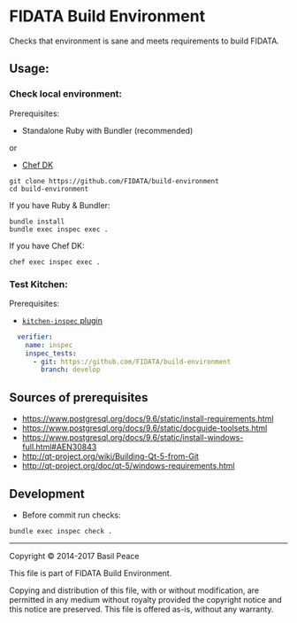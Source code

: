 # FIDATA Build Environment

Checks that environment is sane and meets requirements to build FIDATA.

## Usage:

### Check local environment:

Prerequisites:
*	Standalone Ruby with Bundler (recommended)

or

*	[Chef DK](https://downloads.chef.io/chefdk)

```
git clone https://github.com/FIDATA/build-environment
cd build-environment
```

If you have Ruby & Bundler:
```
bundle install
bundle exec inspec exec .
```
If you have Chef DK:
```
chef exec inspec exec .
```

### Test Kitchen:

Prerequisites:
*	[`kitchen-inspec` plugin](https://github.com/chef/kitchen-inspec)

```yaml
  verifier:
    name: inspec
    inspec_tests:
      - git: https://github.com/FIDATA/build-environment
        branch: develop
```


## Sources of prerequisites
*	https://www.postgresql.org/docs/9.6/static/install-requirements.html
*	https://www.postgresql.org/docs/9.6/static/docguide-toolsets.html
*	https://www.postgresql.org/docs/9.6/static/install-windows-full.html#AEN30843
*	http://qt-project.org/wiki/Building-Qt-5-from-Git
*	http://qt-project.org/doc/qt-5/windows-requirements.html


## Development
*	Before commit run checks:
```
bundle exec inspec check .
```


------------------------------------------------------------------------
Copyright © 2014-2017  Basil Peace

This file is part of FIDATA Build Environment.

Copying and distribution of this file, with or without modification,
are permitted in any medium without royalty provided the copyright
notice and this notice are preserved.  This file is offered as-is,
without any warranty.
